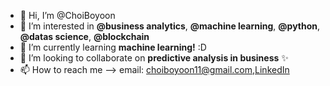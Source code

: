 - 👋 Hi, I’m @ChoiBoyoon
- 👀 I’m interested in **@business analytics**, **@machine learning**, **@python**, **@datas science**, **@blockchain**
- 🌱 I’m currently learning **machine learning!** :D
- 💞️ I’m looking to collaborate on **predictive analysis in business** ✨
- 📫 How to reach me --> email: choiboyoon11@gmail.com,[LinkedIn](https://www.linkedin.com/in/boyoon-choi-769897152/)

<!---
ChoiBoyoon/ChoiBoyoon is a ✨ special ✨ repository because its `README.md` (this file) appears on your GitHub profile.
You can click the Preview link to take a look at your changes.
--->
